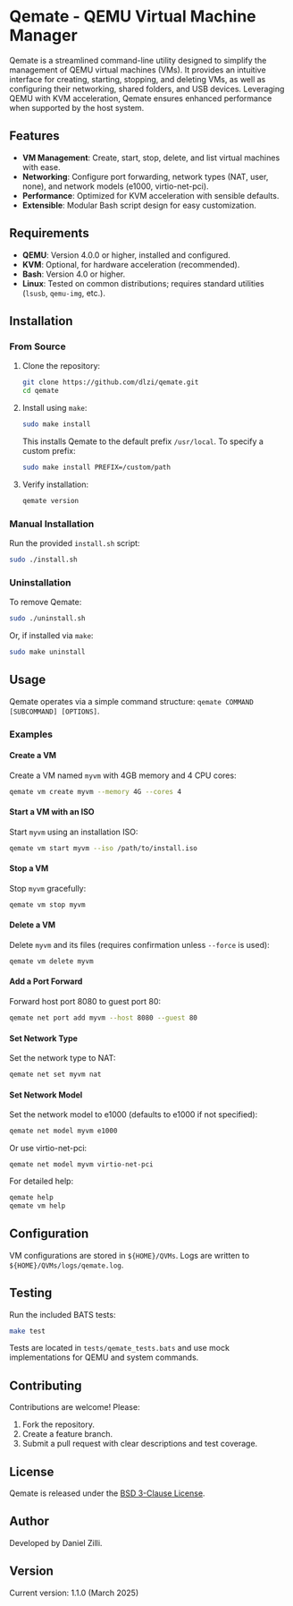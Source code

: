 # Qemate - QEMU Virtual Machine Manager

Qemate is a streamlined command-line utility designed to simplify the management of QEMU virtual machines (VMs). It provides an intuitive interface for creating, starting, stopping, and deleting VMs, as well as configuring their networking, shared folders, and USB devices. Leveraging QEMU with KVM acceleration, Qemate ensures enhanced performance when supported by the host system.

## Features

- **VM Management**: Create, start, stop, delete, and list virtual machines with ease.
- **Networking**: Configure port forwarding, network types (NAT, user, none), and network models (e1000, virtio-net-pci).
- **Performance**: Optimized for KVM acceleration with sensible defaults.
- **Extensible**: Modular Bash script design for easy customization.

## Requirements

- **QEMU**: Version 4.0.0 or higher, installed and configured.
- **KVM**: Optional, for hardware acceleration (recommended).
- **Bash**: Version 4.0 or higher.
- **Linux**: Tested on common distributions; requires standard utilities (`lsusb`, `qemu-img`, etc.).

## Installation

### From Source

1. Clone the repository:
   ```bash
   git clone https://github.com/dlzi/qemate.git
   cd qemate
   ```

2. Install using `make`:
   ```bash
   sudo make install
   ```

   This installs Qemate to the default prefix `/usr/local`. To specify a custom prefix:
   ```bash
   sudo make install PREFIX=/custom/path
   ```

3. Verify installation:
   ```bash
   qemate version
   ```

### Manual Installation

Run the provided `install.sh` script:
```bash
sudo ./install.sh
```

### Uninstallation

To remove Qemate:
```bash
sudo ./uninstall.sh
```

Or, if installed via `make`:
```bash
sudo make uninstall
```

## Usage

Qemate operates via a simple command structure: `qemate COMMAND [SUBCOMMAND] [OPTIONS]`.

### Examples

#### Create a VM
Create a VM named `myvm` with 4GB memory and 4 CPU cores:
```bash
qemate vm create myvm --memory 4G --cores 4
```

#### Start a VM with an ISO
Start `myvm` using an installation ISO:
```bash
qemate vm start myvm --iso /path/to/install.iso
```

#### Stop a VM
Stop `myvm` gracefully:
```bash
qemate vm stop myvm
```

#### Delete a VM
Delete `myvm` and its files (requires confirmation unless `--force` is used):
```bash
qemate vm delete myvm
```
#### Add a Port Forward
Forward host port 8080 to guest port 80:
```bash
qemate net port add myvm --host 8080 --guest 80
```

#### Set Network Type
Set the network type to NAT:
```bash
qemate net set myvm nat
```

#### Set Network Model
Set the network model to e1000 (defaults to e1000 if not specified):
```bash
qemate net model myvm e1000
```

Or use virtio-net-pci:
```
qemate net model myvm virtio-net-pci
```

For detailed help:
```bash
qemate help
qemate vm help
```

## Configuration

VM configurations are stored in `${HOME}/QVMs`. Logs are written to `${HOME}/QVMs/logs/qemate.log`.

## Testing

Run the included BATS tests:
```bash
make test
```

Tests are located in `tests/qemate_tests.bats` and use mock implementations for QEMU and system commands.

## Contributing

Contributions are welcome! Please:
1. Fork the repository.
2. Create a feature branch.
3. Submit a pull request with clear descriptions and test coverage.

## License

Qemate is released under the [BSD 3-Clause License](LICENSE).

## Author

Developed by Daniel Zilli.

## Version

Current version: 1.1.0 (March 2025)
